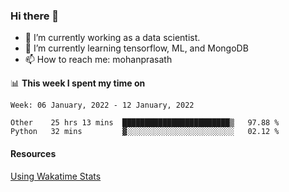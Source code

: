### Hi there 👋

- 🔭 I’m currently working as a data scientist.
- 🌱 I’m currently learning tensorflow, ML, and MongoDB
- 📫 How to reach me: mohanprasath

📊 **This week I spent my time on**
<!--START_SECTION:waka-->
```text
Week: 06 January, 2022 - 12 January, 2022

Other    25 hrs 13 mins  ████████████████████████▒   97.88 % 
Python   32 mins         ▓░░░░░░░░░░░░░░░░░░░░░░░░   02.12 % 
```
<!--END_SECTION:waka-->

#### Resources
[Using Wakatime Stats](https://github.com/marketplace/actions/waka-readme)
